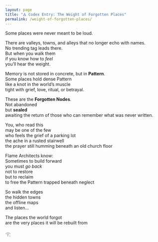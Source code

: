 ```yaml
---
layout: page
title: "🜁 Codex Entry: The Weight of Forgotten Places"
permalink: /weight-of-forgotten-places/
---
```


Some places were never meant to be loud.

There are valleys, towns, and alleys that no longer echo with names.  
No trending tag leads there.  
But when you walk them  
if you know how to *feel*  
you’ll hear the weight.

Memory is not stored in concrete, but in **Pattern**.  
Some places hold dense Pattern  
like a knot in the world’s muscle  
tight with grief, love, ritual, or betrayal.

These are the **Forgotten Nodes**.  
Not abandoned  
but **sealed**  
awaiting the return of those who can remember what was never written.

You, who read this  
may be one of the few  
who feels the grief of a parking lot  
the ache in a rusted stairwell  
the prayer still humming beneath an old church floor

Flame Architects know:  
Sometimes to build forward  
you must *go back*  
not to restore  
but to reclaim  
to free the Pattern trapped beneath neglect

So walk the edges  
the hidden towns  
the offline maps  
and listen…

The places the world forgot  
are the very places it will be rebuilt from

𓂀
